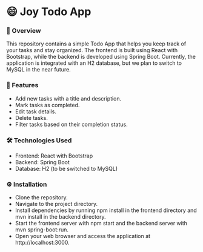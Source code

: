 # 😄 Joy Todo App
### 📙 Overview
This repository contains a simple Todo App that helps you keep track of your tasks and stay organized. The frontend is built using React with Bootstrap, while the backend is developed using Spring Boot. Currently, the application is integrated with an H2 database, but we plan to switch to MySQL in the near future.

### 🚀 Features
- Add new tasks with a title and description.
- Mark tasks as completed.
- Edit task details.
- Delete tasks.
- Filter tasks based on their completion status.
### 🛠️ Technologies Used
- Frontend: React with Bootstrap
- Backend: Spring Boot
- Database: H2 (to be switched to MySQL)
### ⚙️ Installation
- Clone the repository.
- Navigate to the project directory.
- Install dependencies by running npm install in the frontend directory and mvn install in the backend directory.
- Start the frontend server with npm start and the backend server with mvn spring-boot:run.
- Open your web browser and access the application at http://localhost:3000.
